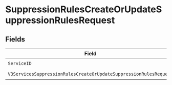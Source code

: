 # SuppressionRulesCreateOrUpdateSuppressionRulesRequest


## Fields

| Field                                                                                                                                                                    | Type                                                                                                                                                                     | Required                                                                                                                                                                 | Description                                                                                                                                                              |
| ------------------------------------------------------------------------------------------------------------------------------------------------------------------------ | ------------------------------------------------------------------------------------------------------------------------------------------------------------------------ | ------------------------------------------------------------------------------------------------------------------------------------------------------------------------ | ------------------------------------------------------------------------------------------------------------------------------------------------------------------------ |
| `ServiceID`                                                                                                                                                              | *string*                                                                                                                                                                 | :heavy_check_mark:                                                                                                                                                       | N/A                                                                                                                                                                      |
| `V3ServicesSuppressionRulesCreateOrUpdateSuppressionRulesRequest`                                                                                                        | [components.V3ServicesSuppressionRulesCreateOrUpdateSuppressionRulesRequest](../../models/components/v3servicessuppressionrulescreateorupdatesuppressionrulesrequest.md) | :heavy_check_mark:                                                                                                                                                       | N/A                                                                                                                                                                      |